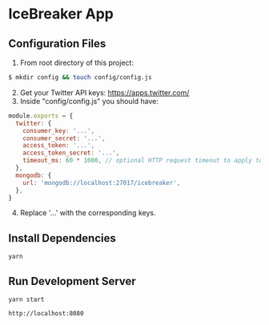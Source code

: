 # IceBreaker App

## Configuration Files
1. From root directory of this project:
```sh
$ mkdir config && touch config/config.js
```
2. Get your Twitter API keys: https://apps.twitter.com/
3. Inside "config/config.js" you should have:
```javascript
module.exports = {
  twitter: {
    consumer_key: '...',
    consumer_secret: '...',
    access_token: '...',
    access_token_secret: '...',
    timeout_ms: 60 * 1000, // optional HTTP request timeout to apply to all requests.
  },
  mongodb: {
    url: 'mongodb://localhost:27017/icebreaker',
  },
}
```
4. Replace '...' with the corresponding keys.

## Install Dependencies

`yarn`

## Run Development Server

`yarn start`

`http://localhost:8080`


